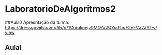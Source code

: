 # LaboratorioDeAlgoritmos2
##Aula0
Apresntação da turma: https://drive.google.com/file/d/1Crdqbmyy0MOYa2QYsrRhoF2nFVzVZRTw/view
## Aula1
